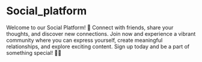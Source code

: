 # Social_platform
Welcome to our Social Platform! 🌟 Connect with friends, share your thoughts, and discover new connections. Join now and experience a vibrant community where you can express yourself, create meaningful relationships, and explore exciting content. Sign up today and be a part of something special! 🚀✨
